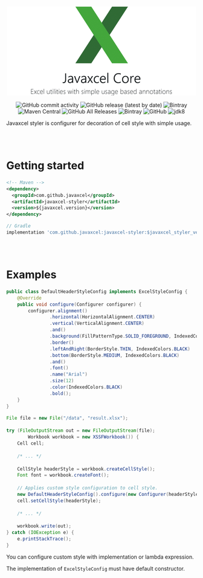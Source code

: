 <p align="center" width="40%">
	<img  src="./src/main/resources/main-image.png" alt="Javaxcel Styler">
</p>




<p align="center">
    <img alt="GitHub commit activity" src="https://img.shields.io/github/commit-activity/m/javaxcel/javaxcel-styler">
    <img alt="GitHub release (latest by date)" src="https://img.shields.io/github/v/release/javaxcel/javaxcel-styler?label=github">
    <img alt="Bintray" src="https://img.shields.io/bintray/v/imsejin/Javaxcel/javaxcel-styler">
    <img alt="Maven Central" src="https://img.shields.io/maven-central/v/com.github.javaxcel/javaxcel-styler">
    <img alt="GitHub All Releases" src="https://img.shields.io/github/downloads/javaxcel/javaxcel-styler/total?label=downloads%20at%20github">
    <img alt="Bintray" src="https://img.shields.io/bintray/dt/imsejin/Javaxcel/javaxcel-styler?label=downloads%20at%20bintray">
    <img alt="GitHub" src="https://img.shields.io/github/license/javaxcel/javaxcel-styler">
    <img alt="jdk8" src="https://img.shields.io/badge/jdk-8-orange">
</p>


Javaxcel styler is configurer for decoration of cell style with simple usage.

<br><br>

# Getting started

```xml
<!-- Maven -->
<dependency>
  <groupId>com.github.javaxcel</groupId>
  <artifactId>javaxcel-styler</artifactId>
  <version>${javaxcel.version}</version>
</dependency>
```

```groovy
// Gradle
implementation 'com.github.javaxcel:javaxcel-styler:$javaxcel_styler_version'
```

<br>

<br>

# Examples

```java
public class DefaultHeaderStyleConfig implements ExcelStyleConfig {
    @Override
    public void configure(Configurer configurer) {
        configurer.alignment()
                .horizontal(HorizontalAlignment.CENTER)
                .vertical(VerticalAlignment.CENTER)
                .and()
                .background(FillPatternType.SOLID_FOREGROUND, IndexedColors.GREY_25_PERCENT)
                .border()
                .leftAndRight(BorderStyle.THIN, IndexedColors.BLACK)
                .bottom(BorderStyle.MEDIUM, IndexedColors.BLACK)
                .and()
                .font()
                .name("Arial")
                .size(12)
                .color(IndexedColors.BLACK)
                .bold();
    }
}
```

```java
File file = new File("/data", "result.xlsx");

try (FileOutputStream out = new FileOutputStream(file);
        Workbook workbook = new XSSFWorkbook()) {
    Cell cell;
    
    /* ... */
    
    CellStyle headerStyle = workbook.createCellStyle();
    Font font = workbook.createFont();
    
    // Applies custom style configuration to cell style.
    new DefaultHeaderStyleConfig().configure(new Configurer(headerStyle, font));
    cell.setCellStyle(headerStyle);
    
    /* ... */
    
    workbook.write(out);
} catch (IOException e) {
    e.printStackTrace();
}
```

You can configure custom style with implementation or lambda expression.

The implementation of `ExcelStyleConfig` must have default constructor.

